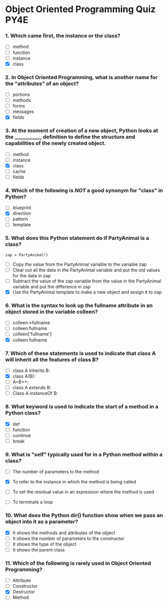 # Object Oriented Programming Quiz PY4E

### 1. Which came first, the instance or the class?
- [ ] method
- [ ] function
- [ ] instance
- [x] class

### 2. In Object Oriented Programming, what is another name for the "attributes" of an object?
- [ ] portions
- [ ] methods
- [ ] forms
- [ ] messages
- [x] fields

### 3. At the moment of creation of a new object, Python looks at the ___________ definition to define the structure and capabilities of the newly created object.
- [ ] method
- [ ] instance
- [x] class
- [ ] cache
- [ ] fields

### 4. Which of the following is _NOT_ a good synonym for "class" in Python?
- [ ] blueprint
- [x] direction
- [ ] pattern
- [ ] template

### 5. What does this Python statement do if PartyAnimal is a class?
```
zap = PartyAnimal()
```
- [ ] Copy the value from the PartyAnimal variable to the variable zap
- [ ] Clear out all the data in the PartyAnimal variable and put the old values for the data in zap
- [ ] Subtract the value of the zap variable from the value in the PartyAnimal variable and put the difference in zap
- [x] Use the PartyAnimal template to make a new object and assign it to zap

### 6. What is the syntax to look up the fullname attribute in an object stored in the variable colleen?
- [ ] colleen->fullname
- [ ] colleen:fullname
- [ ] colleen['fullname']
- [x] colleen.fullname

### 7. Which of these statements is used to indicate that class A will inherit all the features of class B?
- [ ] class A inherits B:
- [x] class A(B):
- [ ] A=B++;
- [ ] class A extends B:
- [ ] Class A instanceOf B:

### 8. What keyword is used to indicate the start of a method in a Python class?
- [x] def 
- [ ] function
- [ ] continue
- [ ] break

### 9. What is "self" typically used for in a Python method within a class?
- [ ] The number of parameters to the method
- [x] To refer to the instance in which the method is being called
- [ ] To set the residual value in an expression where the method is used
- [ ] To terminate a loop


### 10. What does the Python dir() function show when we pass an object into it as a parameter?
- [x] It shows the methods and attributes of the object
- [ ] It shows the number of parameters to the constructor
- [ ] It shows the type of the object
- [ ] It shows the parent class

### 11. Which of the following is rarely used in Object Oriented Programming?
- [ ] Attribute
- [ ] Constructor
- [x] Destructor
- [ ] Method

